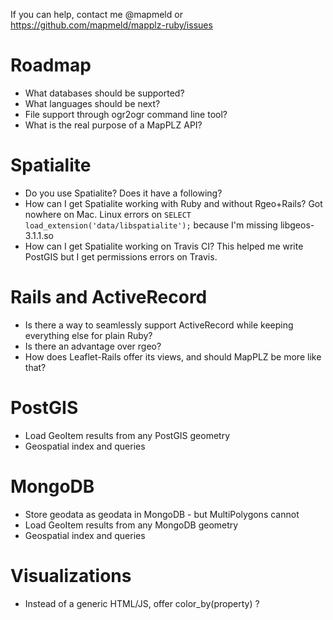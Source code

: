 If you can help, contact me @mapmeld or https://github.com/mapmeld/mapplz-ruby/issues

# Roadmap

* What databases should be supported?
* What languages should be next?
* File support through ogr2ogr command line tool?
* What is the real purpose of a MapPLZ API?

# Spatialite

* Do you use Spatialite? Does it have a following?
* How can I get Spatialite working with Ruby and without Rgeo+Rails? Got nowhere on Mac. Linux errors on ```SELECT load_extension('data/libspatialite');``` because I'm missing libgeos-3.1.1.so
* How can I get Spatialite working on Travis CI? This helped me write PostGIS but I get permissions errors on Travis.

# Rails and ActiveRecord

* Is there a way to seamlessly support ActiveRecord while keeping everything else for plain Ruby?
* Is there an advantage over rgeo?
* How does Leaflet-Rails offer its views, and should MapPLZ be more like that?

# PostGIS

* Load GeoItem results from any PostGIS geometry
* Geospatial index and queries

# MongoDB

* Store geodata as geodata in MongoDB - but MultiPolygons cannot
* Load GeoItem results from any MongoDB geometry
* Geospatial index and queries

# Visualizations

* Instead of a generic HTML/JS, offer color_by(property) ?
